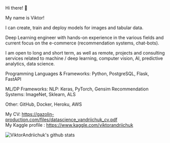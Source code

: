 Hi there! 👋

My name is Viktor!

I can create, train and deploy models for images and tabular data.

Deep Learning engineer with hands-on experience in the various fields and current focus on the e-commerce (recommendation systems, chat-bots).

I am open to long and short term, as well as remote, projects and consulting services related to machine / deep learning, computer vision, AI, predictive analytics, data science.

Programming Languages & Frameworks:
Python, PostgreSQL, Flask, FastAPI

ML/DP Frameworks:
NLP: Keras, PyTorch, Gensim
Recommendation Systems: ImageNet, Sklearn, ALS

Other:
GitHub, Docker, Heroku, AWS

My CV: https://gazolin-production.com/files/datascience_vandriichuk_cv.pdf<br />
My Kaggle profile : https://www.kaggle.com/viktorandriichuk

![ViktorAndriichuk's github stats](https://github-readme-stats.vercel.app/api?username=vvandriichuk&show_icons=true&theme=default)
